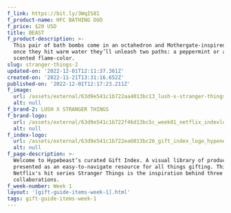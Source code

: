 ```yaml
---
f_link: https://bit.ly/3WqIS81
f_product-name: HFC BATHING DUO
f_price: $20 USD
title: BEAST
f_product-description: >-
  This pair of bath bombs come in an octahedron and Mothergate-inspired shapes,
  once they hit warm water they’ll unleash two paths: a peppermint or a spicy
  scented flame-color.
slug: stranger-things-2
updated-on: '2022-12-01T12:11:37.361Z'
created-on: '2022-11-21T13:31:16.652Z'
published-on: '2022-12-01T12:17:23.211Z'
f_image:
  url: /assets/external/63d9e541c1b722aa4013bc13_lush-x-stranger-things.png
  alt: null
f_brand-2: LUSH X STRANGER THINGS
f_brand-logo:
  url: /assets/external/63d9e541c1b722f46d13bc5c_week01_netflix_indexlogo.png
  alt: null
f_index-logo:
  url: /assets/external/63d9e541c1b722ea6013bc26_gift_index_logo_hypenetflix.svg
  alt: null
f_page-description: >-
  Welcome to Hypebeast’s curated Gift Index. A visual library of products is
  presented as an easy-to-navigate resource for all things gifting. This week,
  Netflix's hit series Stranger Things is the inspiration behind three diverse
  collaborations.
f_week-number: Week 1
layout: '[gift-guide-items-week-1].html'
tags: gift-guide-items-week-1
---
```



